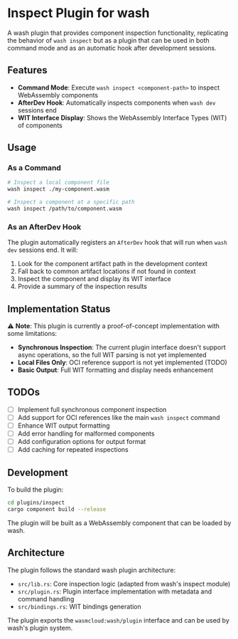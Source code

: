 # Inspect Plugin for wash

A wash plugin that provides component inspection functionality, replicating the behavior of `wash inspect` but as a plugin that can be used in both command mode and as an automatic hook after development sessions.

## Features

- **Command Mode**: Execute `wash inspect <component-path>` to inspect WebAssembly components
- **AfterDev Hook**: Automatically inspects components when `wash dev` sessions end
- **WIT Interface Display**: Shows the WebAssembly Interface Types (WIT) of components

## Usage

### As a Command

```bash
# Inspect a local component file
wash inspect ./my-component.wasm

# Inspect a component at a specific path  
wash inspect /path/to/component.wasm
```

### As an AfterDev Hook

The plugin automatically registers an `AfterDev` hook that will run when `wash dev` sessions end. It will:

1. Look for the component artifact path in the development context
2. Fall back to common artifact locations if not found in context
3. Inspect the component and display its WIT interface
4. Provide a summary of the inspection results

## Implementation Status

⚠️ **Note**: This plugin is currently a proof-of-concept implementation with some limitations:

- **Synchronous Inspection**: The current plugin interface doesn't support async operations, so the full WIT parsing is not yet implemented
- **Local Files Only**: OCI reference support is not yet implemented (TODO)
- **Basic Output**: Full WIT formatting and display needs enhancement

## TODOs

- [ ] Implement full synchronous component inspection
- [ ] Add support for OCI references like the main `wash inspect` command
- [ ] Enhance WIT output formatting
- [ ] Add error handling for malformed components
- [ ] Add configuration options for output format
- [ ] Add caching for repeated inspections

## Development

To build the plugin:

```bash
cd plugins/inspect
cargo component build --release
```

The plugin will be built as a WebAssembly component that can be loaded by wash.

## Architecture

The plugin follows the standard wash plugin architecture:

- `src/lib.rs`: Core inspection logic (adapted from wash's inspect module)
- `src/plugin.rs`: Plugin interface implementation with metadata and command handling
- `src/bindings.rs`: WIT bindings generation

The plugin exports the `wasmcloud:wash/plugin` interface and can be used by wash's plugin system.